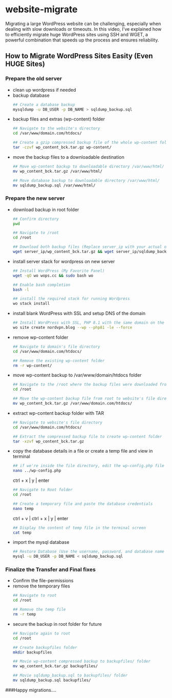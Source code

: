 # website-migrate
Migrating a large WordPress website can be challenging, especially when dealing with slow downloads or timeouts. 
In this video, I’ve explained how to efficiently migrate huge WordPress sites using SSH and WGET, a powerful combination that speeds up the process and ensures reliability.

## How to Migrate WordPress Sites Easity (Even HUGE Sites)

### Prepare the old server
- clean up wordpress if needed
- backup database
   ```bash
   ## Create a database backup
   mysqldump -u DB_USER -p DB_NAME > sqldump_backup.sql
   ```
- backup files and extras (wp-content) folder
   ```bash
   ## Navigate to the website's directory
   cd /var/www/domain.com/htdocs/
   ```
   ```bash
   ## Create a gzip compressed backup file of the whole wp-content folder
   tar -czvf wp_content_bck.tar.gz wp-content/
   ```
- move the backup files to a downloadable destination
   ```bash
   ## Move wp-content backup to downloadable directory /var/www/html/
   mv wp_content_bck.tar.gz /var/www/html/
   ```
   ```bash
   ## Move database backup to downloadable directory /var/www/html/
   mv sqldump_backup.sql /var/www/html/
   ```

### Prepare the new server
- download backup in root folder
  ```bash
  ## Confirm directory
  pwd
  ```
  ```bash
  ## Navigate to /root
  cd /root
  ```
  ```bash
  ## Download both backup files (Replace server_ip with your actual old-server IP address)
  wget server_ip/wp_content_bck.tar.gz && wget server_ip/sqldump_backup.sql
  ```
- install server stack for wordpress on new server
  ```bash
  ## Install WordPress (My Favorite Panel)
  wget -qO wo wops.cc && sudo bash wo
  ```
  ```bash
  ## Enable bash completion
  bash -l
  ```
  ```bash
  ## install the required stack for running Wordpress
  wo stack install
  ```
- install blank WordPress with SSL and setup DNS of the domain
  ```bash
  ## Install WordPress with SSL, PHP 8.1 with the same domain on the new server
  wo site create nordvpn.blog --wp --php81 -le --force
  ```
- remove wp-content folder
  ```bash
  ## Navigate to domain's file directory
  cd /var/www/domain.com/htdocs/
  ```
  ```bash
  ## Remove the existing wp-content folder
  rm -r wp-content/
  ```
- move wp-content backup to /var/www/domain/htdocs folder
  ```bash
  ## Navigate to the /root where the backup files were downloaded from old-server
  cd /root
  ```
  ```bash
  ## Move the wp-content backup file from root to website's file directory
  mv wp_content_bck.tar.gz /var/www/domain.com/htdocs/
  ```
- extract wp-content backup folder with TAR
  ```bash
  ## Navigate to website's file directory
  cd /var/www/domain.com/htdocs/
  ```
  ```bash
  ## Extract the compressed backup file to create wp-content folder
  tar -xzvf wp_content_bck.tar.gz
  ```
- copy the database details in a file or create a temp file and view in terminal
  ```bash
  ## if we're inside the file directory, edit the wp-config.php file (Make sure to copy the database credentials)
  nano ../wp-config.php
  ```
   ctrl + x | y | enter
  ```bash
  ## Navigate to Root folder
  cd /root
  ```
  ```bash
  ## Create a temporary file and paste the database credentials
  nano temp
  ```
   ctrl + v | ctrl + x | y | enter
  ```bash
  ## Display the content of temp file in the terminal screen
  cat temp
  ```
- import the mysql database
  ```bash
  ## Restore Database (Use the username, password, and database name displayed in the terminal screen)
  mysql -u DB_USER -p DB_NAME < sqldump_backup.sql
  ```
### Finalize the Transfer and Final fixes

- Confirm the file-permissions
- remove the temporary files
  ```bash
  ## Navigate to root
  cd /root
  ```
  ```bash
  ## Remove the temp file
  rm -r temp
  ```
- secure the backup in root folder for future
  ```bash
  ## Navigate again to root
  cd /root
  ```
  ```bash
  ## Create backupfiles folder
  mkdir backupfiles
  ```
  ```bash
  ## Movie wp-content compressed backup to backupfiles/ folder
  mv wp_content_bck.tar.gz backupfiles/
  ```
  ```bash
  ## Movie sqldump_backup.sql to backupfiles/ folder
  mv sqldump_backup.sql backupfiles/
  ```

###Happy migrations....
